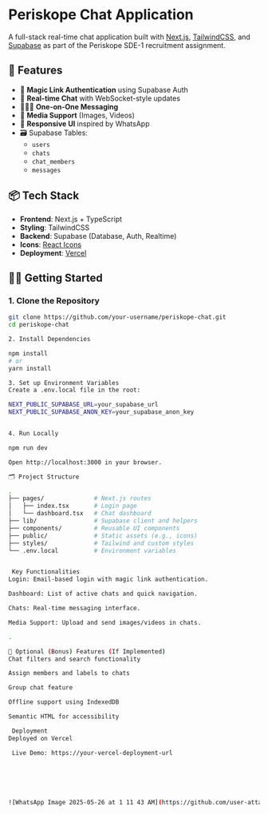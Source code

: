 # Periskope Chat Application

A full-stack real-time chat application built with [Next.js](https://nextjs.org/), [TailwindCSS](https://tailwindcss.com/), and [Supabase](https://supabase.com/) as part of the Periskope SDE-1 recruitment assignment.

## 🚀 Features

- 🔐 **Magic Link Authentication** using Supabase Auth  
- 💬 **Real-time Chat** with WebSocket-style updates  
- 🧑‍🤝‍🧑 **One-on-One Messaging**  
- 📸 **Media Support** (Images, Videos)  
- 🧠 **Responsive UI** inspired by WhatsApp  
- 🗃️ Supabase Tables:
  - `users`
  - `chats`
  - `chat_members`
  - `messages`

## 📦 Tech Stack

- **Frontend**: Next.js + TypeScript  
- **Styling**: TailwindCSS  
- **Backend**: Supabase (Database, Auth, Realtime)  
- **Icons**: [React Icons](https://react-icons.github.io/react-icons)  
- **Deployment**: [Vercel](https://vercel.com)

## 🧑‍💻 Getting Started

### 1. Clone the Repository

```bash
git clone https://github.com/your-username/periskope-chat.git
cd periskope-chat

2. Install Dependencies

npm install
# or
yarn install

3. Set up Environment Variables
Create a .env.local file in the root:

NEXT_PUBLIC_SUPABASE_URL=your_supabase_url
NEXT_PUBLIC_SUPABASE_ANON_KEY=your_supabase_anon_key


4. Run Locally

npm run dev

Open http://localhost:3000 in your browser.

🗂️ Project Structure

.
├── pages/              # Next.js routes
│   ├── index.tsx       # Login page
│   └── dashboard.tsx   # Chat dashboard
├── lib/                # Supabase client and helpers
├── components/         # Reusable UI components
├── public/             # Static assets (e.g., icons)
├── styles/             # Tailwind and custom styles
└── .env.local          # Environment variables


 Key Functionalities
Login: Email-based login with magic link authentication.

Dashboard: List of active chats and quick navigation.

Chats: Real-time messaging interface.

Media Support: Upload and send images/videos in chats.

.

🔧 Optional (Bonus) Features (If Implemented)
Chat filters and search functionality

Assign members and labels to chats

Group chat feature

Offline support using IndexedDB

Semantic HTML for accessibility

 Deployment
Deployed on Vercel

 Live Demo: https://your-vercel-deployment-url






![WhatsApp Image 2025-05-26 at 1 11 43 AM](https://github.com/user-attachments/assets/60a93eec-d5ed-4596-9da0-3594f5877f54)






























